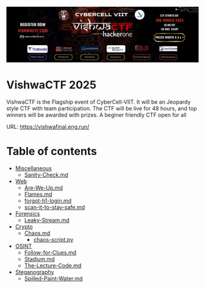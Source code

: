 <p align="center">
  <img src="banner.png">
</p>

# VishwaCTF 2025

VishwaCTF is the Flagship event of CyberCell-VIIT. It will be an Jeopardy style CTF with team participation. The CTF will be live for 48 hours, and top winners will be awarded with prizes. A beginer friendly CTF open for all

URL: https://vishwafinal.eng.run/

# Table of contents

* [Miscellaneous](Miscellaneous)
  * [Sanity-Check.md](Miscellaneous/Sanity-Check.md)
* [Web](Web)
  * [Are-We-Up.md](Web/Are-We-Up.md)
  * [Flames.md](Web/Flames.md)
  * [forgot-h1-login.md](Web/forgot-h1-login.md)
  * [scan-it-to-stay-safe.md](Web/scan-it-to-stay-safe.md)
* [Forensics](Forensics)
  * [Leaky-Stream.md](Forensics/Leaky-Stream.md)
* [Crypto](Crypto)
  * [Chaos.md](Crypto/Chaos.md)
    * [chaos-script.py](Crypto/script/chaos-script.py)
* [OSINT](OSINT)
  * [Follow-for-Clues.md](OSINT/Follow-for-Clues.md)
  * [Stadium.md](OSINT/Stadium.md)
  * [The-Lecture-Code.md](OSINT/The-Lecture-Code.md)
* [Steganography](Steganography)
  * [Spilled-Paint-Water.md](Steganography/Spilled-Paint-Water.md)
